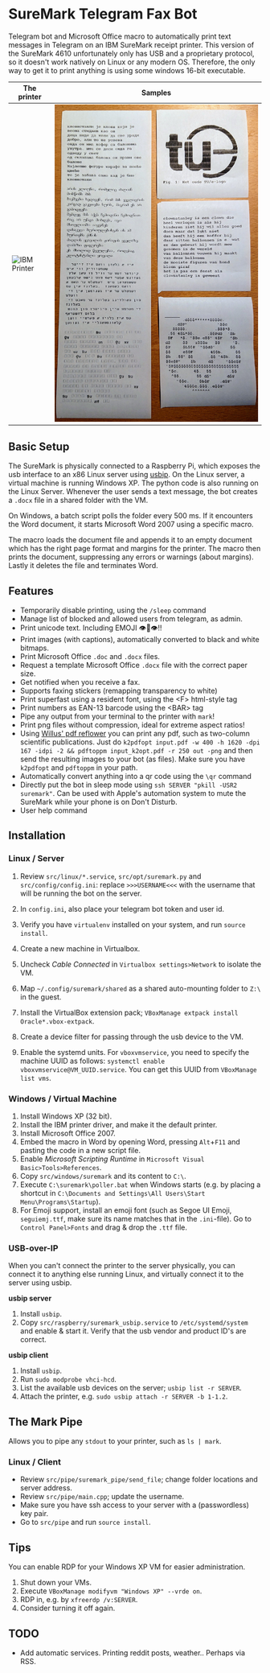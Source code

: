 # SureMark Telegram Fax Bot
Telegram bot and Microsoft Office macro to automatically print text messages in Telegram on an IBM SureMark receipt printer.
This version of the SureMark 4610 unfortunately only has USB and a proprietary protocol, so it doesn't work natively on Linux or any modern OS. 
Therefore, the only way to get it to print anything is using some windows 16-bit executable.


| The printer | Samples |
|-------------|---------|
| ![IBM Printer](readme_images/SureMark.png) | ![Print Samples](readme_images/prints.jpg) |

## Basic Setup
The SureMark is physically connected to a Raspberry Pi, which exposes the usb interface to an x86 Linux server using [usbip](http://usbip.sourceforge.net/).
On the Linux server, a virtual machine is running Windows XP.
The python code is also running on the Linux Server.
Whenever the user sends a text message, the bot creates a `.docx` file in a shared folder with the VM.

On Windows, a batch script polls the folder every 500 ms.
If it encounters the Word document, it starts Microsoft Word 2007 using a specific macro.

The macro loads the document file and appends it to an empty document which has the right page format and margins for the printer.
The macro then prints the document, suppressing any errors or warnings (about margins).
Lastly it deletes the file and terminates Word.

## Features
* Temporarily disable printing, using the `/sleep` command
* Manage list of blocked and allowed users from telegram, as admin.
* Print unicode text. Including EMOJI 👁👅👁!!
* Print images (with captions), automatically converted to black and white bitmaps.
* Print Microsoft Office `.doc` and `.docx` files.
* Request a template Microsoft Office `.docx` file with the correct paper size.
* Get notified when you receive a fax.
* Supports faxing stickers (remapping transparency to white)
* Print superfast using a resident font, using the \<F\> html-style tag
* Print numbers as EAN-13 barcode using the \<BAR\> tag
* Pipe any output from your terminal to the printer with `mark`!
* Print png files without compression, ideal for extreme aspect ratios!
* Using [Willus' pdf reflower](https://www.willus.com/k2pdfopt/) you can print any pdf, such as two-column scientific publications. Just do `k2pdfopt input.pdf -w 400 -h 1620 -dpi 167 -idpi -2 && pdftoppm input_k2opt.pdf -r 250 out -png` and then send the resulting images to your bot (as files). Make sure you have `k2pdfopt` and `pdftoppm` in your path.
* Automatically convert anything into a qr code using the `\qr` command
* Directly put the bot in sleep mode using `ssh SERVER "pkill -USR2 suremark"`. Can be used with Apple's automation system to mute the SureMark while your phone is on Don't Disturb.
* User help command

## Installation
### Linux / Server
1. Review `src/linux/*.service`, `src/opt/suremark.py` and `src/config/config.ini`: replace `>>>USERNAME<<<` with the username that will be running the bot on the server.
2. In `config.ini`, also place your telegram bot token and user id.
3. Verify you have `virtualenv` installed on your system, and run `source install`.

4. Create a new machine in Virtualbox.
5. Uncheck *Cable Connected* in `Virtualbox settings>Network` to isolate the VM.
6. Map `~/.config/suremark/shared` as a shared auto-mounting folder to `Z:\` in the guest.
7. Install the VirtualBox extension pack; `VBoxManage extpack install Oracle*.vbox-extpack`.
8. Create a device filter for passing through the usb device to the VM.

9. Enable the systemd units. For `vboxvmservice`, you need to specify the machine UUID as follows: `systemctl enable vboxvmservice@VM_UUID.service`. You can get this UUID from `VBoxManage list vms`.

### Windows / Virtual Machine
1. Install Windows XP (32 bit).
2. Install the IBM printer driver, and make it the default printer.
3. Install Microsoft Office 2007.
4. Embed the macro in Word by opening Word, pressing `Alt`+`F11` and pasting the code in a new script file.
5. Enable *Microsoft Scripting Runtime* in `Microsoft Visual Basic>Tools>References`.
6. Copy `src/windows/suremark` and its content to `C:\`.
7. Execute `C:\suremark\poller.bat` when Windows starts (e.g. by placing a shortcut in `C:\Documents and Settings\All Users\Start Menu\Programs\Startup`).
8. For Emoji support, install an emoji font (such as Segoe UI Emoji, `seguiemj.ttf`, make sure its name matches that in the `.ini`-file). Go to `Control Panel>Fonts` and drag & drop the `.ttf` file.

### USB-over-IP
When you can't connect the printer to the server physically, you can connect it to anything else running Linux, and virtually connect it to the server using usbip.

**usbip server**
1. Install `usbip`.
2. Copy `src/raspberry/suremark_usbip.service` to `/etc/systemd/system` and enable & start it. Verify that the usb vendor and product ID's are correct.

**usbip client**
1. Install `usbip`.
2. Run `sudo modprobe vhci-hcd`.
3. List the available usb devices on the server; `usbip list -r SERVER`.
4. Attach the printer, e.g. `sudo usbip attach -r SERVER -b 1-1.2`.


## The Mark Pipe
Allows you to pipe any `stdout` to your printer, such as `ls | mark`.

### Linux / Client
* Review `src/pipe/suremark_pipe/send_file`; change folder locations and server address.
* Review `src/pipe/main.cpp`; update the username.
* Make sure you have ssh access to your server with a (passwordless) key pair.
* Go to `src/pipe` and run `source install`.


## Tips
You can enable RDP for your Windows XP VM for easier administration.
1. Shut down your VMs.
2. Execute `VBoxManage modifyvm "Windows XP" --vrde on`.
3. RDP in, e.g. by `xfreerdp /v:SERVER`.
4. Consider turning it off again.


## TODO
* Add automatic services. Printing reddit posts, weather.. Perhaps via RSS.


